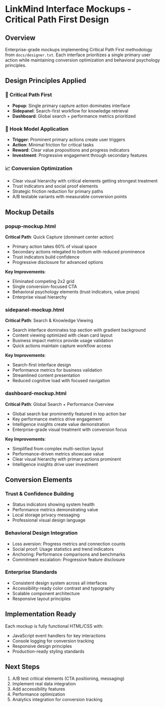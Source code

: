 # LinkMind Interface Mockups - Critical Path First Design

## Overview
Enterprise-grade mockups implementing Critical Path First methodology from `docs/designer.txt`. Each interface prioritizes a single primary user action while maintaining conversion optimization and behavioral psychology principles.

## Design Principles Applied

### 🎯 Critical Path First
- **Popup**: Single primary capture action dominates interface
- **Sidepanel**: Search-first workflow for knowledge retrieval  
- **Dashboard**: Global search + performance metrics prioritized

### 🔄 Hook Model Application
- **Trigger**: Prominent primary actions create user triggers
- **Action**: Minimal friction for critical tasks
- **Reward**: Clear value propositions and progress indicators
- **Investment**: Progressive engagement through secondary features

### 📈 Conversion Optimization
- Clear visual hierarchy with critical elements getting strongest treatment
- Trust indicators and social proof elements
- Strategic friction reduction for primary paths
- A/B testable variants with measurable conversion points

## Mockup Details

### popup-mockup.html
**Critical Path**: Quick Capture (dominant center action)
- Primary action takes 60% of visual space
- Secondary actions relegated to bottom with reduced prominence
- Trust indicators build confidence
- Progressive disclosure for advanced options

**Key Improvements**:
- Eliminated competing 2x2 grid
- Single conversion-focused CTA
- Behavioral psychology elements (trust indicators, value props)
- Enterprise visual hierarchy

### sidepanel-mockup.html  
**Critical Path**: Search & Knowledge Viewing
- Search interface dominates top section with gradient background
- Content viewing optimized with clean card layout
- Business impact metrics provide usage validation
- Quick actions maintain capture workflow access

**Key Improvements**:
- Search-first interface design
- Performance metrics for business validation
- Streamlined content presentation
- Reduced cognitive load with focused navigation

### dashboard-mockup.html
**Critical Path**: Global Search + Performance Overview
- Global search bar prominently featured in top action bar
- Key performance metrics drive engagement
- Intelligence insights create value demonstration
- Enterprise-grade visual treatment with conversion focus

**Key Improvements**:
- Simplified from complex multi-section layout
- Performance-driven metrics showcase value
- Clear visual hierarchy with primary actions prominent
- Intelligence insights drive user investment

## Conversion Elements

### Trust & Confidence Building
- Status indicators showing system health
- Performance metrics demonstrating value
- Local storage privacy messaging
- Professional visual design language

### Behavioral Design Integration
- Loss aversion: Progress metrics and connection counts
- Social proof: Usage statistics and trend indicators
- Anchoring: Performance comparisons and benchmarks
- Commitment escalation: Progressive feature disclosure

### Enterprise Standards
- Consistent design system across all interfaces
- Accessibility-ready color contrast and typography
- Scalable component architecture
- Responsive layout principles

## Implementation Ready
Each mockup is fully functional HTML/CSS with:
- JavaScript event handlers for key interactions
- Console logging for conversion tracking
- Responsive design principles
- Production-ready styling standards

## Next Steps
1. A/B test critical elements (CTA positioning, messaging)
2. Implement real data integration
3. Add accessibility features
4. Performance optimization
5. Analytics integration for conversion tracking